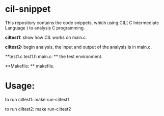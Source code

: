 cil-snippet
===========

This repository contains the code snippets, which using CIL( C Intermediate Language ) to analysis C programming.

**ciltest1:**
show how CIL works on main.c. 

**ciltest2:**
begin analysis, the input and output of the analysis is in main.c.

**test1.c test1.h main.c: **
the test environment.

**Makefile: **
makefile.

Usage:
==========

to run ciltest1: 
    make run-ciltest1

to run ciltest2: 
    make run-ciltest2
